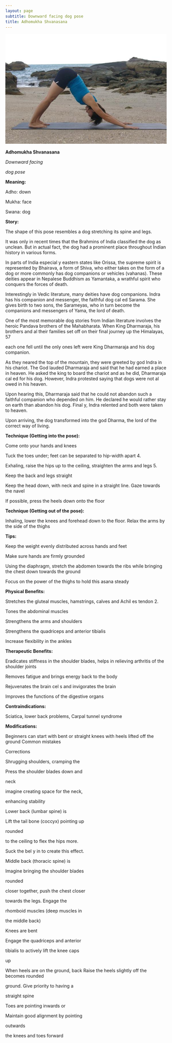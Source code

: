 ```yaml
---
layout: page
subtitle: Downward facing dog pose
title: Adhomukha Shvanasana
---
```

  <p class="calibre1 text-center">
   <img class="calibre2" src="../../assets/img/index-57_2.jpg"/>
  </p>
  <p class="calibre1">
  </p>
  <p class="calibre1">
  </p>
  <p class="calibre1">
   <b class="calibre3">
    Adhomukha Shvanasana
   </b>
  </p>
  <p class="calibre1">
  </p>
  <p class="calibre1">
  </p>
  <p class="calibre1">
   <i class="calibre4">
    Downward facing
   </i>
  </p>
  <p class="calibre1">
   <i class="calibre4">
    dog pose
   </i>
  </p>
  <p class="calibre1">
   <b class="calibre3">
    Meaning:
   </b>
  </p>
  <p class="calibre1">
   Adho: down
  </p>
  <p class="calibre1">
   Mukha: face
  </p>
  <p class="calibre1">
   Swana: dog
  </p>
  <p class="calibre1">
  </p>
  <p class="calibre1">
  </p>
  <p class="calibre1">
  </p>
  <p class="calibre1">
  </p>
  <p class="calibre1">
  </p>
  <p class="calibre1">
   <b class="calibre3">
    Story:
   </b>
  </p>
  <p class="calibre1">
  </p>
  <p class="calibre1">
   The shape of this pose resembles a dog stretching its spine and legs.
  </p>
  <p class="calibre1">
  </p>
  <p class="calibre1">
   It  was  only  in  recent  times  that  the  Brahmins  of  India  classified  the  dog  as unclean. But in actual fact, the dog had a prominent place throughout Indian history in various forms.
  </p>
  <p class="calibre1">
  </p>
  <p class="calibre1">
   In  parts  of  India  especial y  eastern  states  like  Orissa,  the  supreme  spirit  is represented by Bhairava, a form of Shiva, who either takes on the form of a dog  or  more  commonly  has  dog  companions  or  vehicles  (vahanas).  These deities  appear  in  Nepalese  Buddhism  as  Yamantaka,  a  wrathful  spirit  who conquers the forces of death.
  </p>
  <p class="calibre1">
  </p>
  <p class="calibre1">
   Interestingly in Vedic literature, many deities have dog companions. Indra has his companion and messenger, the faithful dog cal ed Sarama. She gives birth to  two  sons,  the  Sarameyas,  who  in  turn  become  the  companions  and messengers of Yama, the lord of death.
  </p>
  <p class="calibre1">
  </p>
  <p class="calibre1">
   One  of  the  most  memorable  dog  stories  from  Indian  literature  involves  the heroic  Pandava  brothers  of  the  Mahabharata.  When  King  Dharmaraja,  his brothers and al  their families set off on their final journey up the Himalayas, 57
  </p>
  <p class="calibre1">
   <a id="p58">
   </a>
  </p>
  <p class="calibre1">
  </p>
  <p class="calibre1">
   each  one  fell  until  the  only  ones  left  were  King  Dharmaraja  and  his  dog companion.
  </p>
  <p class="calibre1">
  </p>
  <p class="calibre1">
   As they neared the top of the mountain, they were greeted by god Indra in his chariot.  The  God  lauded  Dharmaraja  and  said  that  he  had  earned  a  place  in heaven.  He  asked  the  king  to  board  the  chariot  and  as  he  did,  Dharmaraja cal ed for his dog. However, Indra protested saying that dogs were not al owed in his heaven.
  </p>
  <p class="calibre1">
  </p>
  <p class="calibre1">
   Upon hearing this, Dharmaraja said that he could not abandon such a faithful companion who depended on him. He declared he would rather stay on earth than abandon his dog. Final y, Indra relented and both were taken to heaven.
  </p>
  <p class="calibre1">
   Upon  arriving,  the  dog  transformed  into  the  god  Dharma,  the  lord  of  the correct way of living.
  </p>
  <p class="calibre1">
  </p>
  <p class="calibre1">
  </p>
  <p class="calibre1">
   <b class="calibre3">
    Technique (Getting into the pose):
   </b>
  </p>
  <p class="calibre1">
   Come onto your hands and knees
  </p>
  <p class="calibre1">
   Tuck the toes under; feet can be separated to hip-width apart 4.
  </p>
  <p class="calibre1">
   Exhaling, raise the hips up to the ceiling, straighten the arms and legs 5.
  </p>
  <p class="calibre1">
   Keep the back and legs straight
  </p>
  <p class="calibre1">
   Keep  the  head  down,  with  neck  and  spine  in  a  straight  line.  Gaze towards the navel
  </p>
  <p class="calibre1">
   If possible, press the heels down onto the floor
  </p>
  <p class="calibre1">
  </p>
  <p class="calibre1">
   <b class="calibre3">
    Technique (Getting out of the pose):
   </b>
  </p>
  <p class="calibre1">
   Inhaling,  lower  the  knees  and  forehead  down  to  the  floor.  Relax  the arms by the side of the thighs
  </p>
  <p class="calibre1">
  </p>
  <p class="calibre1">
   <b class="calibre3">
    Tips:
   </b>
  </p>
  <p class="calibre1">
   Keep the weight evenly distributed across hands and feet
  </p>
  <p class="calibre1">
   Make sure hands are firmly grounded
  </p>
  <p class="calibre1">
   Using  the  diaphragm,  stretch  the  abdomen  towards  the  ribs  while bringing the chest down towards the ground
  </p>
  <p class="calibre1">
   Focus on the power of the thighs to hold this asana steady
  </p>
  <p class="calibre1">
   <b class="calibre3">
   </b>
  </p>
  <p class="calibre1">
   <b class="calibre3">
    Physical Benefits:
   </b>
  </p>
  <p class="calibre1">
   Stretches the gluteal muscles, hamstrings, calves and Achil es tendon 2.
  </p>
  <p class="calibre1">
   Tones the abdominal muscles
  </p>
  <p class="calibre1">
   Strengthens the arms and shoulders
  </p>
  <p class="calibre1">
  </p>
  <p class="calibre1">
   <a id="p59">
   </a>
  </p>
  <p class="calibre1">
  </p>
  <p class="calibre1">
   Strengthens the quadriceps and anterior tibialis
  </p>
  <p class="calibre1">
   Increase flexibility in the ankles
  </p>
  <p class="calibre1">
  </p>
  <p class="calibre1">
   <b class="calibre3">
    Therapeutic Benefits:
   </b>
  </p>
  <p class="calibre1">
   Eradicates stiffness in the shoulder blades, helps in relieving arthritis of the shoulder joints
  </p>
  <p class="calibre1">
   Removes fatigue and brings energy back to the body
  </p>
  <p class="calibre1">
   Rejuvenates the brain cel s and invigorates the brain
  </p>
  <p class="calibre1">
   Improves the functions of the digestive organs
  </p>
  <p class="calibre1">
  </p>
  <p class="calibre1">
   <b class="calibre3">
    Contraindications:
   </b>
  </p>
  <p class="calibre1">
   Sciatica, lower back problems, Carpal tunnel syndrome
  </p>
  <p class="calibre1">
  </p>
  <p class="calibre1">
   <b class="calibre3">
    Modifications:
   </b>
  </p>
  <p class="calibre1">
   Beginners can start with bent or straight knees with heels lifted off the ground Common mistakes
  </p>
  <p class="calibre1">
   Corrections
  </p>
  <p class="calibre1">
   Shrugging shoulders, cramping the
  </p>
  <p class="calibre1">
   Press the shoulder blades down and
  </p>
  <p class="calibre1">
   neck
  </p>
  <p class="calibre1">
   imagine creating space for the neck,
  </p>
  <p class="calibre1">
   enhancing stability
  </p>
  <p class="calibre1">
   Lower back (lumbar spine) is
  </p>
  <p class="calibre1">
   Lift the tail bone (coccyx) pointing up
  </p>
  <p class="calibre1">
   rounded
  </p>
  <p class="calibre1">
   to the ceiling to flex the hips more.
  </p>
  <p class="calibre1">
   Suck the bel y in to create this effect.
  </p>
  <p class="calibre1">
   Middle back (thoracic spine) is
  </p>
  <p class="calibre1">
   Imagine bringing the shoulder blades
  </p>
  <p class="calibre1">
   rounded
  </p>
  <p class="calibre1">
   closer together, push the chest closer
  </p>
  <p class="calibre1">
   towards the legs. Engage the
  </p>
  <p class="calibre1">
   rhomboid muscles (deep muscles in
  </p>
  <p class="calibre1">
   the middle back)
  </p>
  <p class="calibre1">
   Knees are bent
  </p>
  <p class="calibre1">
   Engage the quadriceps and anterior
  </p>
  <p class="calibre1">
   tibialis to actively lift the knee caps
  </p>
  <p class="calibre1">
   up
  </p>
  <p class="calibre1">
   When heels are on the ground, back  Raise the heels slightly off the becomes rounded
  </p>
  <p class="calibre1">
   ground. Give priority to having a
  </p>
  <p class="calibre1">
   straight spine
  </p>
  <p class="calibre1">
   Toes are pointing inwards or
  </p>
  <p class="calibre1">
   Maintain good alignment by pointing
  </p>
  <p class="calibre1">
   outwards
  </p>
  <p class="calibre1">
   the knees and toes forward
  </p>
  <p class="calibre1">
  </p>
  <p class="calibre1">
   <a id="p60">
   </a>
  </p>
  <p class="calibre1">
  </p>
